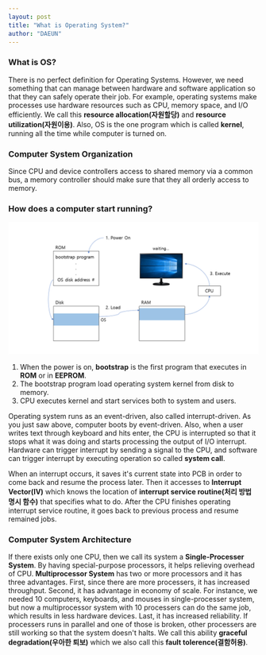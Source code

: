```yaml
---
layout: post
title: "What is Operating System?"
author: "DAEUN"
---
```


### What is OS?
There is no perfect definition for Operating Systems. However, we need something that can manage between hardware and software application so that they can safely operate their job. For example, operating systems make processes use hardware resources such as CPU, memory space, and I/O efficiently. We call this **resource allocation(자원할당)** and **resource utilization(자원이용)**. Also, OS is the one program which is called **kernel**, running all the time while computer is turned on.

### Computer System Organization
Since CPU and device controllers access to shared memory via a common bus, a memory controller should make sure that they all orderly access to memory.

### How does a computer start running?
![boot](/assets/images/os_boot.PNG)
1. When the power is on, **bootstrap** is the first program that executes in **ROM** or in **EEPROM**.
2. The bootstrap program load operating system kernel from disk to memory.
3. CPU executes kernel and start services both to system and users.

Operating system runs as an event-driven, also called interrupt-driven. As you just saw above, computer boots by event-driven. Also, when a user writes text through keyboard and hits enter, the CPU is interrupted so that it stops what it was doing and starts processing the output of I/O interrupt. Hardware can trigger interrupt by sending a signal to the CPU, and software can trigger interrupt by executing operation so called **system call**.

When an interrupt occurs, it saves it's current state into PCB in order to come back and resume the process later. Then it accesses to **Interrupt Vector(IV)** which knows the location of **interrupt service routine(처리 방법 명시 함수)** that specifies what to do. After the CPU finishes operating interrupt service routine, it goes back to previous process and resume remained jobs.

### Computer System Architecture
If there exists only one CPU, then we call its system a **Single-Processer System**. By having special-purpose processors, it helps relieving overhead of CPU. **Multiprocessor System** has two or more processors and it has three advantages. First, since there are more processers, it has increased throughput. Second, it has advantage in economy of scale. For instance, we needed 10 computers, keyboards, and mouses in single-processer system, but now a multiprocessor system with 10 processers can do the same job, which results in less hardware devices. Last, it has increased reliability. If processers runs in parallel and one of those is broken, other processers are still working so that the system doesn't halts. We call this ability **graceful degradation(우아한 퇴보)** which we also call this **fault tolerence(결함허용)**.